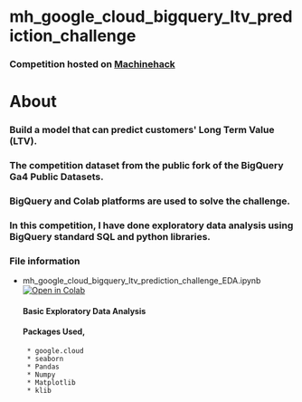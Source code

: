 # mh_google_cloud_bigquery_ltv_prediction_challenge

### Competition hosted on <a href="https://machinehack.com/hackathons/google_cloud_bigquery_ltv_prediction_challenge/overview">Machinehack</a>

# About

### Build a model that can predict customers' Long Term Value (LTV).

###  The competition dataset from the public fork of the BigQuery Ga4 Public Datasets.
###  BigQuery and Colab platforms are used to solve the challenge.
###  In this competition, I have done exploratory data analysis using BigQuery standard SQL and python libraries. 


### File information
 
 * mh_google_cloud_bigquery_ltv_prediction_challenge_EDA.ipynb [![Open in Colab](https://colab.research.google.com/assets/colab-badge.svg)](https://colab.research.google.com/drive/155Z7TuAi0AmQhRvGyfVtG-Q4ptO2QmiS?usp=sharing)
    #### Basic Exploratory Data Analysis
    #### Packages Used,
        * google.cloud
        * seaborn
        * Pandas
        * Numpy
        * Matplotlib
        * klib
        
